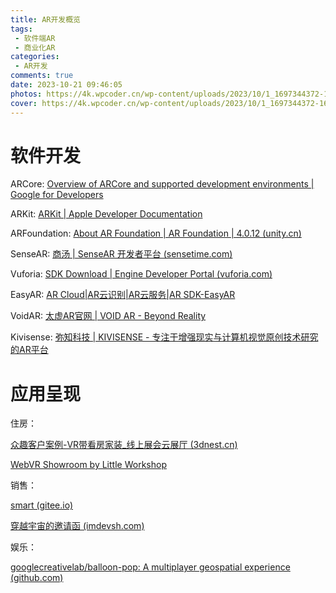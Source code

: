 ```yaml
---
title: AR开发概览
tags:
 - 软件端AR
 - 商业化AR
categories:
 - AR开发
comments: true
date: 2023-10-21 09:46:05
photos: https://4k.wpcoder.cn/wp-content/uploads/2023/10/1_1697344372-1600x1068.png
cover: https://4k.wpcoder.cn/wp-content/uploads/2023/10/1_1697344372-1600x1068.png
---
```

# 软件开发

ARCore: [Overview of ARCore and supported development environments  |  Google for Developers](https://developers.google.cn/ar/develop?hl=en)

ARKit: [ARKit | Apple Developer Documentation](https://developer.apple.com/documentation/arkit)

ARFoundation: [About AR Foundation | AR Foundation | 4.0.12 (unity.cn)](https://docs.unity.cn/Packages/com.unity.xr.arfoundation@4.0/manual/index.html)

SenseAR: [商汤 | SenseAR 开发者平台 (sensetime.com)](http://openar.sensetime.com/)

Vuforia: [SDK Download | Engine Developer Portal (vuforia.com)](https://developer.vuforia.com/downloads/SDK)

EasyAR: [AR Cloud|AR云识别|AR云服务|AR SDK-EasyAR](https://www.easyar.cn/)

VoidAR: [太虚AR官网 | VOID AR - Beyond Reality](http://www.voidar.net/)

Kivisense: [弥知科技 | KIVISENSE - 专注于增强现实与计算机视觉原创技术研究的AR平台](https://www.kivisense.com/)

# 应用呈现

住房：

[众趣客户案例-VR带看房家装_线上展会云展厅 (3dnest.cn)](https://www.3dnest.cn/case/)

[WebVR Showroom by Little Workshop](https://showroom.littleworkshop.fr/)

销售：

[smart (gitee.io)](https://ezshine.gitee.io/www/showcase/smart3dh5/loader.html)

[穿越宇宙的邀请函 (imdevsh.com)](https://shrek.imdevsh.com/show/tmall/)

娱乐：

[googlecreativelab/balloon-pop: A multiplayer geospatial experience (github.com)](https://github.com/googlecreativelab/balloon-pop)
